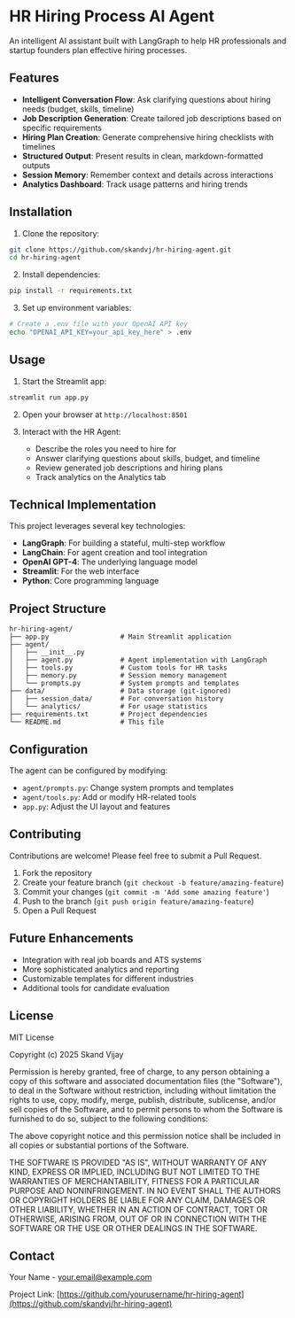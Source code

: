 # HR Hiring Process AI Agent

An intelligent AI assistant built with LangGraph to help HR professionals and startup founders plan effective hiring processes.

## Features

- **Intelligent Conversation Flow**: Ask clarifying questions about hiring needs (budget, skills, timeline)
- **Job Description Generation**: Create tailored job descriptions based on specific requirements
- **Hiring Plan Creation**: Generate comprehensive hiring checklists with timelines
- **Structured Output**: Present results in clean, markdown-formatted outputs
- **Session Memory**: Remember context and details across interactions
- **Analytics Dashboard**: Track usage patterns and hiring trends

## Installation

1. Clone the repository:
```bash
git clone https://github.com/skandvj/hr-hiring-agent.git
cd hr-hiring-agent
```

2. Install dependencies:
```bash
pip install -r requirements.txt
```

3. Set up environment variables:
```bash
# Create a .env file with your OpenAI API key
echo "OPENAI_API_KEY=your_api_key_here" > .env
```

## Usage

1. Start the Streamlit app:
```bash
streamlit run app.py
```

2. Open your browser at `http://localhost:8501`

3. Interact with the HR Agent:
   - Describe the roles you need to hire for
   - Answer clarifying questions about skills, budget, and timeline
   - Review generated job descriptions and hiring plans
   - Track analytics on the Analytics tab

## Technical Implementation

This project leverages several key technologies:

- **LangGraph**: For building a stateful, multi-step workflow
- **LangChain**: For agent creation and tool integration
- **OpenAI GPT-4**: The underlying language model
- **Streamlit**: For the web interface
- **Python**: Core programming language

## Project Structure

```
hr-hiring-agent/
├── app.py                  # Main Streamlit application
├── agent/
│   ├── __init__.py
│   ├── agent.py            # Agent implementation with LangGraph
│   ├── tools.py            # Custom tools for HR tasks
│   ├── memory.py           # Session memory management
│   └── prompts.py          # System prompts and templates
├── data/                   # Data storage (git-ignored)
│   ├── session_data/       # For conversation history
│   └── analytics/          # For usage statistics
├── requirements.txt        # Project dependencies
└── README.md               # This file
```

## Configuration

The agent can be configured by modifying:

- `agent/prompts.py`: Change system prompts and templates
- `agent/tools.py`: Add or modify HR-related tools
- `app.py`: Adjust the UI layout and features

## Contributing

Contributions are welcome! Please feel free to submit a Pull Request.

1. Fork the repository
2. Create your feature branch (`git checkout -b feature/amazing-feature`)
3. Commit your changes (`git commit -m 'Add some amazing feature'`)
4. Push to the branch (`git push origin feature/amazing-feature`)
5. Open a Pull Request

## Future Enhancements

- Integration with real job boards and ATS systems
- More sophisticated analytics and reporting
- Customizable templates for different industries
- Additional tools for candidate evaluation

## License

MIT License

Copyright (c) 2025 Skand Vijay

Permission is hereby granted, free of charge, to any person obtaining a copy
of this software and associated documentation files (the "Software"), to deal
in the Software without restriction, including without limitation the rights
to use, copy, modify, merge, publish, distribute, sublicense, and/or sell
copies of the Software, and to permit persons to whom the Software is
furnished to do so, subject to the following conditions:

The above copyright notice and this permission notice shall be included in all
copies or substantial portions of the Software.

THE SOFTWARE IS PROVIDED "AS IS", WITHOUT WARRANTY OF ANY KIND, EXPRESS OR
IMPLIED, INCLUDING BUT NOT LIMITED TO THE WARRANTIES OF MERCHANTABILITY,
FITNESS FOR A PARTICULAR PURPOSE AND NONINFRINGEMENT. IN NO EVENT SHALL THE
AUTHORS OR COPYRIGHT HOLDERS BE LIABLE FOR ANY CLAIM, DAMAGES OR OTHER
LIABILITY, WHETHER IN AN ACTION OF CONTRACT, TORT OR OTHERWISE, ARISING FROM,
OUT OF OR IN CONNECTION WITH THE SOFTWARE OR THE USE OR OTHER DEALINGS IN THE
SOFTWARE.

## Contact

Your Name - [your.email@example.com](mailto:skandvj13@gmail.com)

Project Link: [https://github.com/yourusername/hr-hiring-agent](https://github.com/skandvj/hr-hiring-agent)
